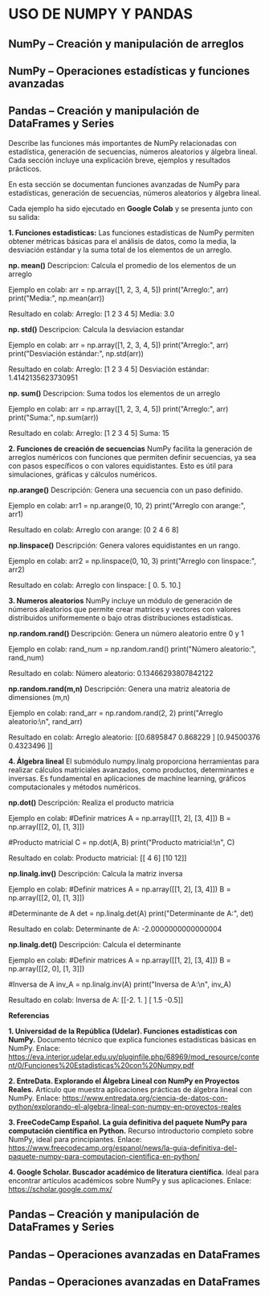 # USO DE NUMPY Y PANDAS

## NumPy – Creación y manipulación de arreglos


## NumPy – Operaciones estadísticas y funciones avanzadas


## Pandas – Creación y manipulación de DataFrames y Series
Describe las funciones más importantes de NumPy relacionadas con estadística, generación de secuencias, números aleatorios y álgebra lineal. Cada sección incluye una explicación breve, ejemplos y resultados prácticos.

En esta sección se documentan funciones avanzadas de NumPy para estadísticas, generación de secuencias, números aleatorios y álgebra lineal.  

Cada ejemplo ha sido ejecutado en **Google Colab** y se presenta junto con su salida:

**1. Funciones estadisticas:**
Las funciones estadísticas de NumPy permiten obtener métricas básicas para el análisis de datos, como la media, la desviación estándar y la suma total de los elementos de un arreglo.

**np. mean()**
Descripcion: Calcula el promedio de los elementos de un arreglo

Ejemplo en colab:
arr = np.array([1, 2, 3, 4, 5])
print("Arreglo:", arr)
print("Media:", np.mean(arr))

Resultado en colab:
Arreglo: [1 2 3 4 5]
Media: 3.0

**np. std()**
Descripcion: Calcula la desviacion estandar

Ejemplo en colab: 
arr = np.array([1, 2, 3, 4, 5])
print("Arreglo:", arr)
print("Desviación estándar:", np.std(arr))

Resultado en colab: 
Arreglo: [1 2 3 4 5]
Desviación estándar: 1.4142135623730951

**np. sum()**
Descripcion: Suma todos los elementos de un arreglo

Ejemplo en colab: 
arr = np.array([1, 2, 3, 4, 5])
print("Arreglo:", arr)
print("Suma:", np.sum(arr))

Resultado en colab: 
Arreglo: [1 2 3 4 5]
Suma: 15

**2. Funciones de creación de secuencias**
NumPy facilita la generación de arreglos numéricos con funciones que permiten definir secuencias, ya sea con pasos específicos o con valores equidistantes. Esto es útil para simulaciones, gráficas y cálculos numéricos.

**np.arange()**
Descripción: Genera una secuencia con un paso definido.

Ejemplo en colab:
arr1 = np.arange(0, 10, 2)
print("Arreglo con arange:", arr1)

Resultado en colab:
Arreglo con arange: [0 2 4 6 8]

**np.linspace()**
Descripción: Genera valores equidistantes en un rango.

Ejemplo en colab:
arr2 = np.linspace(0, 10, 3)
print("Arreglo con linspace:", arr2)

Resultado en colab:
Arreglo con linspace: [ 0.  5. 10.] 

**3. Numeros aleatorios**
NumPy incluye un módulo de generación de números aleatorios que permite crear matrices y vectores con valores distribuidos uniformemente o bajo otras distribuciones estadísticas.

**np.random.rand()**
Descripción: Genera un número aleatorio entre 0 y 1

Ejemplo en colab:
rand_num = np.random.rand()
print("Número aleatorio:", rand_num)

Resultado en colab:
Número aleatorio: 0.13466293807842122

**np.random.rand(m,n)**
Descripción: Genera una matriz aleatoria de dimensiones (m,n)

Ejemplo en colab:
rand_arr = np.random.rand(2, 2)
print("Arreglo aleatorio:\n", rand_arr)

Resultado en colab:
Arreglo aleatorio:
 [[0.6895847  0.868229  ]
 [0.94500376 0.4323496 ]]

**4. Álgebra lineal**
El submódulo numpy.linalg proporciona herramientas para realizar cálculos matriciales avanzados, como productos, determinantes e inversas. Es fundamental en aplicaciones de machine learning, gráficos computacionales y métodos numéricos.

**np.dot()**
Descripción: Realiza el producto matricia

Ejemplo en colab:
#Definir matrices
A = np.array([[1, 2], [3, 4]])
B = np.array([[2, 0], [1, 3]])

#Producto matricial
C = np.dot(A, B)
print("Producto matricial:\n", C)

Resultado en colab:
Producto matricial:
 [[ 4  6]
 [10 12]]

**np.linalg.inv()**
Descripción: Calcula la matriz inversa

Ejemplo en colab:
#Definir matrices
A = np.array([[1, 2], [3, 4]])
B = np.array([[2, 0], [1, 3]])

#Determinante de A
det = np.linalg.det(A)
print("Determinante de A:", det)

Resultado en colab:
Determinante de A: -2.0000000000000004

**np.linalg.det()**
Descripción: Calcula el determinante

Ejemplo en colab:
#Definir matrices
A = np.array([[1, 2], [3, 4]])
B = np.array([[2, 0], [1, 3]])

#Inversa de A
inv_A = np.linalg.inv(A)
print("Inversa de A:\n", inv_A)

Resultado en colab:
Inversa de A:
 [[-2.   1. ]
 [ 1.5 -0.5]]

 **Referencias**

**1. 	Universidad de la República (Udelar). Funciones estadísticas con NumPy.**
Documento técnico que explica funciones estadísticas básicas en NumPy.
Enlace: https://eva.interior.udelar.edu.uy/pluginfile.php/68969/mod_resource/content/0/Funciones%20Estadisticas%20con%20Numpy.pdf

**2. 	EntreData. Explorando el Álgebra Lineal con NumPy en Proyectos Reales.**
Artículo que muestra aplicaciones prácticas de álgebra lineal con NumPy.
Enlace: https://www.entredata.org/ciencia-de-datos-con-python/explorando-el-algebra-lineal-con-numpy-en-proyectos-reales

**3. 	FreeCodeCamp Español. La guía definitiva del paquete NumPy para computación científica en Python.**
Recurso introductorio completo sobre NumPy, ideal para principiantes.
Enlace: https://www.freecodecamp.org/espanol/news/la-guia-definitiva-del-paquete-numpy-para-computacion-cientifica-en-python/

**4.  Google Scholar. Buscador académico de literatura científica.**
Ideal para encontrar artículos académicos sobre NumPy y sus aplicaciones.
Enlace: https://scholar.google.com.mx/

## Pandas – Creación y manipulación de DataFrames y Series


## Pandas – Operaciones avanzadas en DataFrames


## Pandas – Operaciones avanzadas en DataFrames


